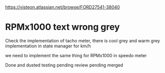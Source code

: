 https://visteon.atlassian.net/browse/FORD27541-38040

# RPMx1000 text wrong grey


Check the implementation of tacho meter, there is cool grey and warm grey implementation in state manager for km/h

we need to implement the same thing for RPMx1000 in speedo meter

Done and dusted
testing pending
review pending
merged

